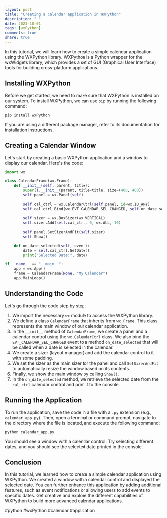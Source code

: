 ```yaml
---
layout: post
title: "Creating a calendar application in WXPython"
description: " "
date: 2023-10-01
tags: [wxPython]
comments: true
share: true
---
```


In this tutorial, we will learn how to create a simple calendar application using the WXPython library. WXPython is a Python wrapper for the wxWidgets library, which provides a set of GUI (Graphical User Interface) tools for building cross-platform applications.

## Installing WXPython

Before we get started, we need to make sure that WXPython is installed on our system. To install WXPython, we can use `pip` by running the following command:

```
pip install wxPython
```

If you are using a different package manager, refer to its documentation for installation instructions.

## Creating a Calendar Window

Let's start by creating a basic WXPython application and a window to display our calendar. Here's the code:

```python
import wx

class CalendarFrame(wx.Frame):
    def __init__(self, parent, title):
        super().__init__(parent, title=title, size=(400, 400))
        self.panel = wx.Panel(self)
        
        self.cal_ctrl = wx.CalendarCtrl(self.panel, id=wx.ID_ANY)
        self.cal_ctrl.Bind(wx.EVT_CALENDAR_SEL_CHANGED, self.on_date_selected)
        
        self.sizer = wx.BoxSizer(wx.VERTICAL)
        self.sizer.Add(self.cal_ctrl, 0, wx.ALL, 10)
        
        self.panel.SetSizerAndFit(self.sizer)
        self.Show()

    def on_date_selected(self, event):
        date = self.cal_ctrl.GetDate()
        print("Selected Date:", date)

if __name__ == "__main__":
    app = wx.App()
    frame = CalendarFrame(None, "My Calendar")
    app.MainLoop()
```

## Understanding the Code

Let's go through the code step by step:

1. We import the necessary `wx` module to access the WXPython library.
2. We define a class `CalendarFrame` that inherits from `wx.Frame`. This class represents the main window of our calendar application.
3. In the `__init__` method of `CalendarFrame`, we create a panel and a calendar control using the `wx.CalendarCtrl` class. We also bind the `EVT_CALENDAR_SEL_CHANGED` event to a method `on_date_selected` that will be called when a date is selected in the calendar.
4. We create a sizer (layout manager) and add the calendar control to it with some padding.
5. We set the sizer as the main sizer for the panel and call `SetSizerAndFit` to automatically resize the window based on its contents.
6. Finally, we show the main window by calling `Show()`.
7. In the `on_date_selected` method, we retrieve the selected date from the `cal_ctrl` calendar control and print it to the console.

## Running the Application

To run the application, save the code in a file with a `.py` extension (e.g., `calendar_app.py`). Then, open a terminal or command prompt, navigate to the directory where the file is located, and execute the following command:

```
python calendar_app.py
```

You should see a window with a calendar control. Try selecting different dates, and you should see the selected date printed in the console.

## Conclusion

In this tutorial, we learned how to create a simple calendar application using WXPython. We created a window with a calendar control and displayed the selected date. You can further enhance this application by adding additional features, such as event notifications or allowing users to add events to specific dates. Get creative and explore the different capabilities of WXPython to build more advanced calendar applications.

#python #wxPython #calendar #application